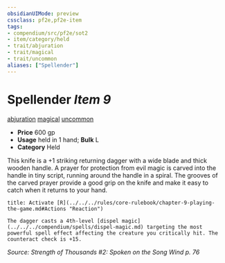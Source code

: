 ```yaml
---
obsidianUIMode: preview
cssclass: pf2e,pf2e-item
tags:
- compendium/src/pf2e/sot2
- item/category/held
- trait/abjuration
- trait/magical
- trait/uncommon
aliases: ["Spellender"]
---
```

# Spellender *Item 9*  
[abjuration](../../../Rules/traits/abjuration.md)  [magical](../../../Rules/traits/magical.md)  [uncommon](../../../Rules/traits/uncommon.md)  

- **Price** 600 gp
- **Usage** held in 1 hand; **Bulk** L
- **Category** Held

This knife is a +1 striking returning dagger with a wide blade and thick wooden handle. A prayer for protection from evil magic is carved into the handle in tiny script, running around the handle in a spiral. The grooves of the carved prayer provide a good grip on the knife and make it easy to catch when it returns to your hand.

```ad-embed-ability
title: Activate [R](../../../rules/core-rulebook/chapter-9-playing-the-game.md#Actions "Reaction")

The dagger casts a 4th-level [dispel magic](../../../compendium/spells/dispel-magic.md) targeting the most powerful spell effect affecting the creature you critically hit. The counteract check is +15.
```

*Source: Strength of Thousands #2: Spoken on the Song Wind p. 76*
